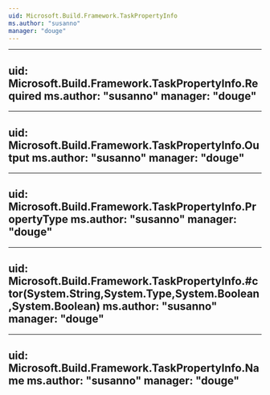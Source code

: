 ```yaml
---
uid: Microsoft.Build.Framework.TaskPropertyInfo
ms.author: "susanno"
manager: "douge"
---
```


---
uid: Microsoft.Build.Framework.TaskPropertyInfo.Required
ms.author: "susanno"
manager: "douge"
---

---
uid: Microsoft.Build.Framework.TaskPropertyInfo.Output
ms.author: "susanno"
manager: "douge"
---

---
uid: Microsoft.Build.Framework.TaskPropertyInfo.PropertyType
ms.author: "susanno"
manager: "douge"
---

---
uid: Microsoft.Build.Framework.TaskPropertyInfo.#ctor(System.String,System.Type,System.Boolean,System.Boolean)
ms.author: "susanno"
manager: "douge"
---

---
uid: Microsoft.Build.Framework.TaskPropertyInfo.Name
ms.author: "susanno"
manager: "douge"
---
